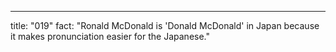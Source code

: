 ---

title: "019"
fact: "Ronald McDonald is 'Donald McDonald' in Japan because it makes pronunciation easier for the Japanese."
